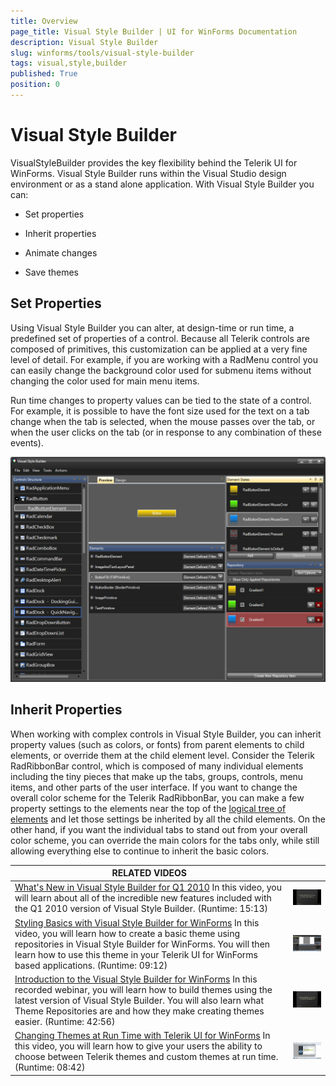 ```yaml
---
title: Overview
page_title: Visual Style Builder | UI for WinForms Documentation
description: Visual Style Builder
slug: winforms/tools/visual-style-builder
tags: visual,style,builder
published: True
position: 0
---
```


# Visual Style Builder


VisualStyleBuilder provides the key flexibility behind the Telerik UI for WinForms. Visual Style Builder runs within the Visual Studio design environment or as a stand alone application. With Visual Style Builder you can:

* Set properties

* Inherit properties

* Animate changes

* Save themes 

## Set Properties

Using Visual Style Builder you can alter, at design-time or run time, a predefined set of properties of a control. Because all Telerik controls are composed of primitives, this customization can be applied at a very fine level of detail. For example, if you are working with a RadMenu control you can easily change the background color used for submenu items without changing the color used for main menu items.

Run time changes to property values can be tied to the state of a control. For example, it is possible to have the font size used for the text on a tab change when the tab is selected, when the mouse passes over the tab, or when the user clicks on the tab (or in response to any combination of these events).

![tools-visual-style-builder-overview](images/tools-visual-style-builder-overview.png)

## Inherit Properties

When working with complex controls in Visual Style Builder, you can inherit property values (such as colors, or fonts) from parent elements to child elements, or override them at the child element level. Consider the Telerik RadRibbonBar control, which is composed of many individual elements including the tiny pieces that make up the tabs, groups, controls, menu items, and other parts of the user interface. If you want to change the overall color scheme for the Telerik RadRibbonBar, you can make a few property settings to the elements near the top of the [logical tree of elements](B1E2132D-B4E3-472D-8F7C-33A6B3CDDF8D) and let those settings be inherited by all the child elements. On the other hand, if you want the individual tabs to stand out from your overall color scheme, you can override the main colors for the tabs only, while still allowing everything else to continue to inherit the basic colors.
        


| RELATED VIDEOS |  |
| ------ | ------ |
|[What's New in Visual Style Builder for Q1 2010](http://tv.telerik.com/winforms/visualstylebuilder/whats-new-visual-style-builder-q1-2010) In this video, you will learn about all of the incredible new features included with the Q1 2010 version of Visual Style Builder. (Runtime: 15:13)|![tools-visual-style-builder-overview 002](images/tools-visual-style-builder-overview002.png)|
|[Styling Basics with Visual Style Builder for WinForms](http://tv.telerik.com/winforms/visualstylebuilder/styling-basics-with-visual-style-builder-winforms) In this video, you will learn how to create a basic theme using repositories in Visual Style Builder for WinForms. You will then learn how to use this theme in your Telerik UI for WinForms based applications. (Runtime: 09:12)|![tools-visual-style-builder-overview 003](images/tools-visual-style-builder-overview003.png)|
|[Introduction to the Visual Style Builder for WinForms](http://tv.telerik.com/winforms/visualstylebuilder/introduction-new-visual-style-builder-winforms) In this recorded webinar, you will learn how to build themes using the latest version of Visual Style Builder. You will also learn what Theme Repositories are and how they make creating themes easier. (Runtime: 42:56)|![tools-visual-style-builder-overview 002](images/tools-visual-style-builder-overview002.png)|
|[Changing Themes at Run Time with Telerik UI for WinForms](http://tv.telerik.com/winforms/visualstylebuilder/changing-themes-at-run-time-with-radcontrols-winforms) In this video, you will learn how to give your users the ability to choose between Telerik themes and custom themes at run time. (Runtime: 08:42)|![tools-visual-style-builder-overview 001](images/tools-visual-style-builder-overview001.png)|
